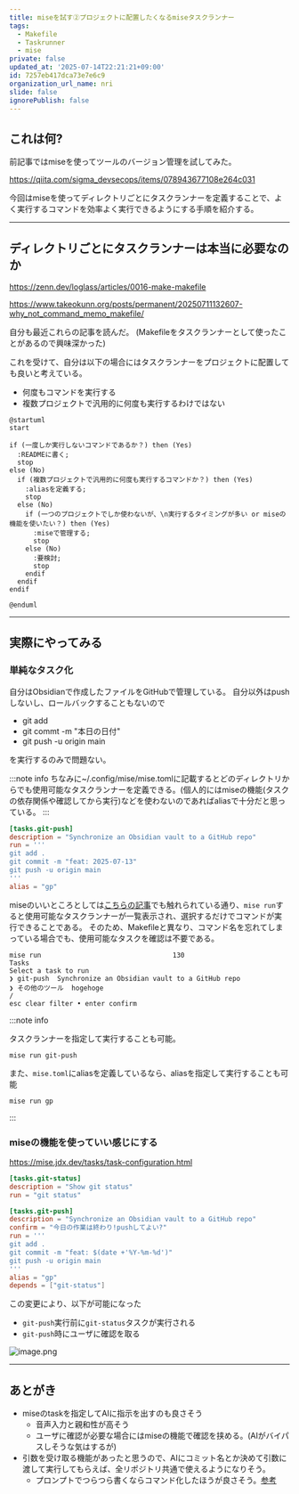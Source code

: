 ```yaml
---
title: miseを試す②プロジェクトに配置したくなるmiseタスクランナー
tags:
  - Makefile
  - Taskrunner
  - mise
private: false
updated_at: '2025-07-14T22:21:21+09:00'
id: 7257eb417dca73e7e6c9
organization_url_name: nri
slide: false
ignorePublish: false
---
```

## これは何?

前記事ではmiseを使ってツールのバージョン管理を試してみた。

https://qiita.com/sigma_devsecops/items/078943677108e264c031

今回はmiseを使ってディレクトリごとにタスクランナーを定義することで、よく実行するコマンドを効率よく実行できるようにする手順を紹介する。

---

## ディレクトリごとにタスクランナーは本当に必要なのか

https://zenn.dev/loglass/articles/0016-make-makefile

https://www.takeokunn.org/posts/permanent/20250711132607-why_not_command_memo_makefile/

自分も最近これらの記事を読んだ。
(Makefileをタスクランナーとして使ったことがあるので興味深かった)

これを受けて、自分は以下の場合にはタスクランナーをプロジェクトに配置しても良いと考えている。

- 何度もコマンドを実行する
- 複数プロジェクトで汎用的に何度も実行するわけではない

```plantuml
@startuml
start

if (一度しか実行しないコマンドであるか？) then (Yes)
  :READMEに書く;
  stop
else (No)
  if (複数プロジェクトで汎用的に何度も実行するコマンドか？) then (Yes)
    :aliasを定義する;
    stop
  else (No)
    if (一つのプロジェクトでしか使わないが、\n実行するタイミングが多い or miseの機能を使いたい？) then (Yes)
      :miseで管理する;
      stop
    else (No)
      :要検討;
      stop
    endif
  endif
endif

@enduml
```

---

## 実際にやってみる

### 単純なタスク化

自分はObsidianで作成したファイルをGitHubで管理している。
自分以外はpushしないし、ロールバックすることもないので

- git add
- git commt -m "本日の日付"
- git push -u origin main

を実行するのみで問題ない。

:::note info
ちなみに~/.config/mise/mise.tomlに記載するとどのディレクトリからでも使用可能なタスクランナーを定義できる。(個人的にはmiseの機能(タスクの依存関係や確認してから実行)などを使わないのであればaliasで十分だと思っている。
:::

```~/プロジェクト名/mise.toml
[tasks.git-push]
description = "Synchronize an Obsidian vault to a GitHub repo"
run = '''
git add .
git commit -m "feat: 2025-07-13"
git push -u origin main
'''
alias = "gp"
```

miseのいいところとしては[こちらの記事](https://zenn.dev/dress_code/articles/a99ff13634bbe6)でも触れられている通り、`mise run`すると使用可能なタスクランナーが一覧表示され、選択するだけでコマンドが実行できることである。
そのため、Makefileと異なり、コマンド名を忘れてしまっている場合でも、使用可能なタスクを確認は不要である。

```shell
mise run                                 130
Tasks
Select a task to run
❯ git-push  Synchronize an Obsidian vault to a GitHub repo
❯ その他のツール  hogehoge
/ 
esc clear filter • enter confirm
```

:::note info

タスクランナーを指定して実行することも可能。
```shell
mise run git-push
```
また、`mise.toml`にaliasを定義しているなら、aliasを指定して実行することも可能

```shell
mise run gp
```
:::

### miseの機能を使っていい感じにする

https://mise.jdx.dev/tasks/task-configuration.html

```mise.toml
[tasks.git-status]
description = "Show git status"
run = "git status"

[tasks.git-push]
description = "Synchronize an Obsidian vault to a GitHub repo"
confirm = "今日の作業は終わり!pushしてよい?"
run = '''
git add .
git commit -m "feat: $(date +'%Y-%m-%d')"
git push -u origin main
'''
alias = "gp"
depends = ["git-status"]
```

この変更により、以下が可能になった
- `git-push`実行前に`git-status`タスクが実行される
- `git-push`時にユーザに確認を取る

![image.png](https://qiita-image-store.s3.ap-northeast-1.amazonaws.com/0/3718390/e22c5665-8dd7-469b-902b-dc6638966de5.png)

---

## あとがき

- miseのtaskを指定してAIに指示を出すのも良さそう
    - 音声入力と親和性が高そう
    - ユーザに確認が必要な場合にはmiseの機能で確認を挟める。(AIがバイパスしそうな気はするが)
- 引数を受け取る機能があったと思うので、AIにコミット名とか決めて引数に渡して実行してもらえば、全リポジトリ共通で使えるようになりそう。
    - プロンプトでつらつら書くならコマンド化したほうが良さそう。[参考](https://qiita.com/sigma_devsecops/items/db6344e479cdcabe0705)
